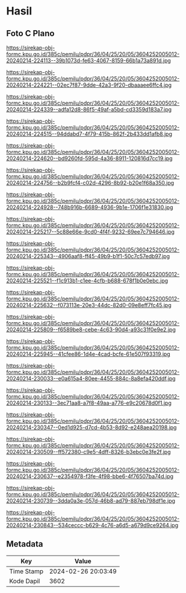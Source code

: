 # Hasil

## Foto C Plano

https://sirekap-obj-formc.kpu.go.id/385c/pemilu/pdpr/36/04/25/20/05/3604252005012-20240214-224113--39b1073d-fe63-4067-8159-66b1a73a891d.jpg

https://sirekap-obj-formc.kpu.go.id/385c/pemilu/pdpr/36/04/25/20/05/3604252005012-20240214-224221--02ec7f87-9dde-42a3-9f20-dbaaaee6ffc4.jpg

https://sirekap-obj-formc.kpu.go.id/385c/pemilu/pdpr/36/04/25/20/05/3604252005012-20240214-224339--adfa12d8-86f5-49af-a5bd-cd3359d183a7.jpg

https://sirekap-obj-formc.kpu.go.id/385c/pemilu/pdpr/36/04/25/20/05/3604252005012-20240214-224515--94ddabd7-4f79-415b-862f-2b433dd1afb8.jpg

https://sirekap-obj-formc.kpu.go.id/385c/pemilu/pdpr/36/04/25/20/05/3604252005012-20240214-224620--bd9260fd-595d-4a36-8911-120816d7cc19.jpg

https://sirekap-obj-formc.kpu.go.id/385c/pemilu/pdpr/36/04/25/20/05/3604252005012-20240214-224756--b2b9fcf4-c02d-4296-8b92-b20e1f68a350.jpg

https://sirekap-obj-formc.kpu.go.id/385c/pemilu/pdpr/36/04/25/20/05/3604252005012-20240214-224928--748b916b-6689-4936-9b1e-1706f1e31830.jpg

https://sirekap-obj-formc.kpu.go.id/385c/pemilu/pdpr/36/04/25/20/05/3604252005012-20240214-225217--5c88e66e-9cd0-4f4f-9232-69ee7c794646.jpg

https://sirekap-obj-formc.kpu.go.id/385c/pemilu/pdpr/36/04/25/20/05/3604252005012-20240214-225343--4906aaf8-ff45-49b9-b1f1-50c7c57edb97.jpg

https://sirekap-obj-formc.kpu.go.id/385c/pemilu/pdpr/36/04/25/20/05/3604252005012-20240214-225521--f1c913b1-c1ee-4cfb-b688-678f1b0e0ebc.jpg

https://sirekap-obj-formc.kpu.go.id/385c/pemilu/pdpr/36/04/25/20/05/3604252005012-20240214-225632--f073113e-20e3-44dc-82d0-09e8eff7fc45.jpg

https://sirekap-obj-formc.kpu.go.id/385c/pemilu/pdpr/36/04/25/20/05/3604252005012-20240214-225809--f6589be8-cebe-4c63-90d4-a93c31f0e9e2.jpg

https://sirekap-obj-formc.kpu.go.id/385c/pemilu/pdpr/36/04/25/20/05/3604252005012-20240214-225945--41cfee86-1d4e-4cad-bcfe-61e507f93319.jpg

https://sirekap-obj-formc.kpu.go.id/385c/pemilu/pdpr/36/04/25/20/05/3604252005012-20240214-230033--e0a615a4-80ee-4455-884c-8a8efa420ddf.jpg

https://sirekap-obj-formc.kpu.go.id/385c/pemilu/pdpr/36/04/25/20/05/3604252005012-20240214-230133--3ec71aa8-a7f8-49aa-a776-e9c20678d0f1.jpg

https://sirekap-obj-formc.kpu.go.id/385c/pemilu/pdpr/36/04/25/20/05/3604252005012-20240214-230347--0ed1d925-d7cd-4b53-8d92-e248aea20198.jpg

https://sirekap-obj-formc.kpu.go.id/385c/pemilu/pdpr/36/04/25/20/05/3604252005012-20240214-230509--ff572380-c9e5-4dff-8326-b3ebc0e3fe2f.jpg

https://sirekap-obj-formc.kpu.go.id/385c/pemilu/pdpr/36/04/25/20/05/3604252005012-20240214-230637--e2354978-f3fe-4f98-bbe6-4f76507ba74d.jpg

https://sirekap-obj-formc.kpu.go.id/385c/pemilu/pdpr/36/04/25/20/05/3604252005012-20240214-230739--3dda0a3e-057d-46b8-ad79-887eb798df1e.jpg

https://sirekap-obj-formc.kpu.go.id/385c/pemilu/pdpr/36/04/25/20/05/3604252005012-20240214-230843--534ceccc-b629-4c76-a6d5-a679d9ce9264.jpg


## Metadata

| Key        | Value               |
| ---------- | ------------------- |
| Time Stamp | 2024-02-26 20:03:49 |
| Kode Dapil | 3602                |



